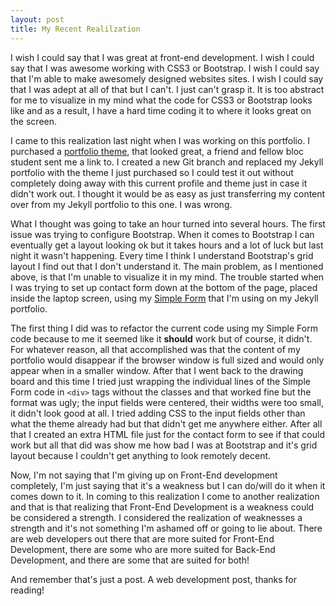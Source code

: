 ```yaml
---
layout: post
title: My Recent Realilzation
---
```

I wish I could say that I was great at front-end development. I wish I could say that I was awesome working with CSS3 or Bootstrap. I wish I could say that I'm able to make awesomely designed websites sites. I wish I could say that I was adept at all of that but I can't. I just can't grasp it. It is too abstract for me to visualize in my mind what the code for CSS3 or Bootstrap looks like and as a result, I have a hard time coding it to where it looks great on the screen.

I came to this realization last night when I was working on this portfolio. I purchased a [portfolio theme](http://wrapbootstrap.com/preview/WB0RS1K89), that looked great, a friend and fellow bloc student sent me a link to. I created a new Git branch and replaced my Jekyll portfolio with the theme I just purchased so I could test it out without completely doing away with this current profile and theme just in case it didn't work out. I thought it would be as easy as just transferring my content over from my Jekyll portfolio to this one. I was wrong.

What I thought was going to take an hour turned into several hours. The first issue was trying to configure Bootstrap. When it comes to Bootstrap I can eventually get a layout looking ok but it takes hours and a lot of luck but last night it wasn't happening. Every time I think I understand Bootstrap's grid layout I find out that I don't understand it. The main problem, as I mentioned above, is that I'm unable to visualize it in my mind. The trouble started when I was trying to set up contact form down at the bottom of the page, placed inside the laptop screen, using my [Simple Form](https://getsimpleform.com/) that I'm using on my Jekyll portfolio.

The first thing I did was to refactor the current code using my Simple Form code because to me it seemed like it **should** work but of course, it didn't. For whatever reason, all that accomplished was that the content of my portfolio would disappear if the browser window is full sized and would only appear when in a smaller window. After that I went back to the drawing board and this time I tried just wrapping the individual lines of the Simple Form code in `<div>` tags without the classes and that worked fine but the format was ugly; the input fields were centered, their widths were too small, it didn't look good at all. I tried adding CSS to the input fields other than what the theme already had but that didn't get me anywhere either. After all that I created an extra HTML file just for the contact form to see if that could work but all that did was show me how bad I was at Bootstrap and it's grid layout because I couldn't get anything to look remotely decent.

Now, I'm not saying that I'm giving up on Front-End development completely, I'm just saying that it's a weakness but I can do/will do it when it comes down to it. In coming to this realization I come to another realization and that is that realizing that Front-End Development is a weakness could be considered a strength. I considered the realization of weaknesses a strength and it's not something I'm ashamed off or going to lie about. There are web developers out there that are more suited for Front-End Development, there are some who are more suited for Back-End Development, and there are some that are suited for both!

And remember that's just a post. A web development post, thanks for reading!
